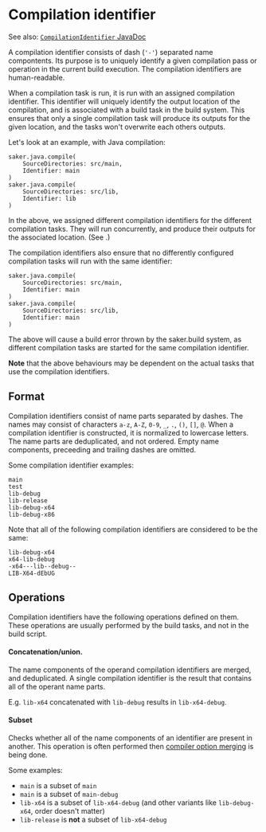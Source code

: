 # Compilation identifier

See also: [`CompilationIdentifier` JavaDoc](/javadoc/saker/compiler/utils/api/CompilationIdentifier.html)

A compilation identifier consists of dash (`'-'`) separated name compontents. Its purpose is to uniquely identify a given compilation pass or operation in the current build execution. The compilation identifiers are human-readable.

When a compilation task is run, it is run with an assigned compilation identifier. This identifier will uniquely identify the output location of the compilation, and is associated with a build task in the build system. This ensures that only a single compilation task will produce its outputs for the given location, and the tasks won't overwrite each others outputs.

Let's look at an example, with Java compilation:

```sakerscript
saker.java.compile(
	SourceDirectories: src/main,
	Identifier: main
)
saker.java.compile(
	SourceDirectories: src/lib,
	Identifier: lib
)
```

In the above, we assigned different compilation identifiers for the different compilation tasks. They will run concurrently, and produce their outputs for the associated location. (See [](root:/saker.java.compiler/doc/javacompile/basics.html#compilation-output).)

The compilation identifiers also ensure that no differently configured compilation tasks will run with the same identifier:

```sakerscript
saker.java.compile(
	SourceDirectories: src/main,
	Identifier: main
)
saker.java.compile(
	SourceDirectories: src/lib,
	Identifier: main
)
```

The above will cause a build error thrown by the saker.build system, as different compilation tasks are started for the same compilation identifier.

**Note** that the above behaviours may be dependent on the actual tasks that use the compilation identifiers.

## Format

Compilation identifiers consist of name parts separated by dashes. The names may consist of characters `a-z`, `A-Z`, `0-9`, `_`, `.`, `()`, `[]`, `@`. When a compilation identifier is constructed, it is normalized to lowercase letters. The name parts are deduplicated, and not ordered. Empty name components, preceeding and trailing dashes are omitted.

Some compilation identifier examples:

```plaintext
main
test
lib-debug
lib-release
lib-debug-x64
lib-debug-x86
```

Note that all of the following compilation identifiers are considered to be the same:

```plaintext
lib-debug-x64
x64-lib-debug
-x64---lib--debug--
LIB-X64-dEbUG
```

## Operations

Compilation identifiers have the following operations defined on them. These operations are usually performed by the build tasks, and not in the build script.

#### Concatenation/union.

The name components of the operand compilation identifiers are merged, and deduplicated. A single compilation identifier is the result that contains all of the operant name parts.

E.g. `lib-x64` concatenated with `lib-debug` results in `lib-x64-debug`.

#### Subset

Checks whether all of the name components of an identifier are present in another. This operation is often performed then [compiler option merging](optionmerging.md) is being done.

Some examples:

* `main` is a subset of `main`
* `main` is a subset of `main-debug`
* `lib-x64` is a subset of `lib-x64-debug` (and other variants like `lib-debug-x64`, order doesn't matter)
* `lib-release` is **not** a subset of `lib-x64-debug`
